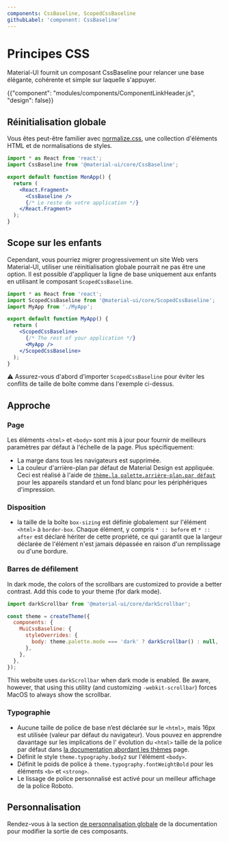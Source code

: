 ```yaml
---
components: CssBaseline, ScopedCssBaseline
githubLabel: 'component: CssBaseline'
---
```


# Principes CSS

<p class="description">Material-UI fournit un composant CssBaseline pour relancer une base élégante, cohérente et simple sur laquelle s'appuyer.</p>

{{"component": "modules/components/ComponentLinkHeader.js", "design": false}}

## Réinitialisation globale

Vous êtes peut-être familier avec [normalize.css](https://github.com/necolas/normalize.css), une collection d'éléments HTML et de normalisations de styles.

```jsx
import * as React from 'react';
import CssBaseline from '@material-ui/core/CssBaseline';

export default function MonApp() {
  return (
    <React.Fragment>
      <CssBaseline />
      {/* Le reste de votre application */}
    </React.Fragment>
  );
}

```

## Scope sur les enfants

Cependant, vous pourriez migrer progressivement un site Web vers Material-UI, utiliser une réinitialisation globale pourrait ne pas être une option. Il est possible d'appliquer la ligne de base uniquement aux enfants en utilisant le composant `ScopedCssBaseline`.

```jsx
import * as React from 'react';
import ScopedCssBaseline from '@material-ui/core/ScopedCssBaseline';
import MyApp from './MyApp';

export default function MyApp() {
  return (
    <ScopedCssBaseline>
      {/* The rest of your application */}
      <MyApp />
    </ScopedCssBaseline>
  );
}
```

⚠ Assurez-vous d'abord d'importer `ScopedCssBaseline` pour éviter les conflits de taille de boîte comme dans l'exemple ci-dessus.

## Approche

### Page

Les éléments `<html>` et `<body>` sont mis à jour pour fournir de meilleurs paramètres par défaut à l'échelle de la page. Plus spécifiquement:

- La marge dans tous les navigateurs est supprimée.
- La couleur d'arrière-plan par défaut de Material Design est appliquée. Ceci est réalisé à l'aide de [`thème.la palette.arrière-plan.par défaut`](/customization/default-theme/?expand-path=$.palette.background) pour les appareils standard et un fond blanc pour les périphériques d'impression.

### Disposition

- la taille de la boîte `box-sizing` est définie globalement sur l'élément `<html>` à `border-box`. Chaque élément, y compris `* :: before` et `* :: after` est déclaré hériter de cette propriété, ce qui garantit que la largeur déclarée de l'élément n'est jamais dépassée en raison d'un remplissage ou d'une bordure.

### Barres de défilement

In dark mode, the colors of the scrollbars are customized to provide a better contrast. Add this code to your theme (for dark mode).

```jsx
import darkScrollbar from '@material-ui/core/darkScrollbar';

const theme = createTheme({
  components: {
    MuiCssBaseline: {
      styleOverrides: {
        body: theme.palette.mode === 'dark' ? darkScrollbar() : null,
      },
    },
  },
});
```

This website uses `darkScrollbar` when dark mode is enabled. Be aware, however, that using this utility (and customizing `-webkit-scrollbar`) forces MacOS to always show the scrollbar.

### Typographie

- Aucune taille de police de base n’est déclarée sur le `<html>`, mais 16px est utilisée (valeur par défaut du navigateur). Vous pouvez en apprendre davantage sur les implications de l' évolution du `<html>` taille de la police par défaut dans [la documentation abordant les thèmes](/customization/typography/#typography-html-font-size) page.
- Définit le style `theme.typography.body2` sur l'élément `<body>`.
- Définit le poids de police à `theme.typography.fontWeightBold` pour les éléments `<b>` et `<strong>`.
- Le lissage de police personnalisé est activé pour un meilleur affichage de la police Roboto.

## Personnalisation

Rendez-vous à la section [de personnalisation globale](/customization/how-to-customize/#5-global-css-override) de la documentation pour modifier la sortie de ces composants.
